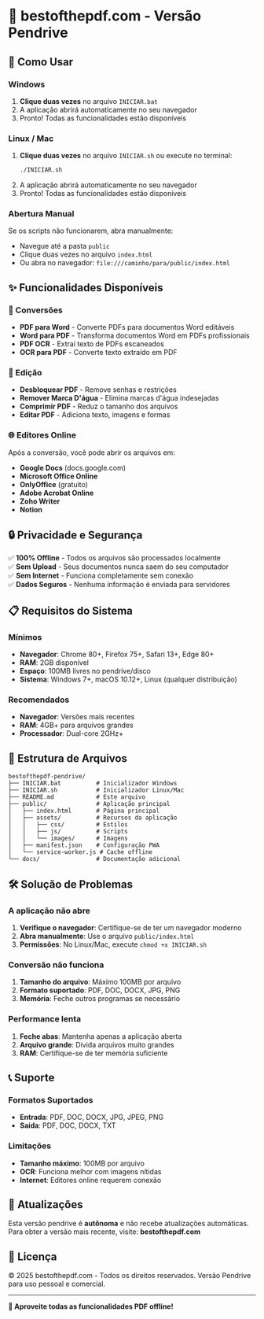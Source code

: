 # 📄 bestofthepdf.com - Versão Pendrive

## 🚀 Como Usar

### Windows
1. **Clique duas vezes** no arquivo `INICIAR.bat`
2. A aplicação abrirá automaticamente no seu navegador
3. Pronto! Todas as funcionalidades estão disponíveis

### Linux / Mac
1. **Clique duas vezes** no arquivo `INICIAR.sh` ou execute no terminal:
   ```bash
   ./INICIAR.sh
   ```
2. A aplicação abrirá automaticamente no seu navegador
3. Pronto! Todas as funcionalidades estão disponíveis

### Abertura Manual
Se os scripts não funcionarem, abra manualmente:
- Navegue até a pasta `public`
- Clique duas vezes no arquivo `index.html`
- Ou abra no navegador: `file:///caminho/para/public/index.html`

## ✨ Funcionalidades Disponíveis

### 📄 Conversões
- **PDF para Word** - Converte PDFs para documentos Word editáveis
- **Word para PDF** - Transforma documentos Word em PDFs profissionais
- **PDF OCR** - Extrai texto de PDFs escaneados
- **OCR para PDF** - Converte texto extraído em PDF

### 🔧 Edição
- **Desbloquear PDF** - Remove senhas e restrições
- **Remover Marca D'água** - Elimina marcas d'água indesejadas
- **Comprimir PDF** - Reduz o tamanho dos arquivos
- **Editar PDF** - Adiciona texto, imagens e formas

### 🌐 Editores Online
Após a conversão, você pode abrir os arquivos em:
- **Google Docs** (docs.google.com)
- **Microsoft Office Online**
- **OnlyOffice** (gratuito)
- **Adobe Acrobat Online**
- **Zoho Writer**
- **Notion**

## 🔒 Privacidade e Segurança

✅ **100% Offline** - Todos os arquivos são processados localmente  
✅ **Sem Upload** - Seus documentos nunca saem do seu computador  
✅ **Sem Internet** - Funciona completamente sem conexão  
✅ **Dados Seguros** - Nenhuma informação é enviada para servidores  

## 📋 Requisitos do Sistema

### Mínimos
- **Navegador**: Chrome 80+, Firefox 75+, Safari 13+, Edge 80+
- **RAM**: 2GB disponível
- **Espaço**: 100MB livres no pendrive/disco
- **Sistema**: Windows 7+, macOS 10.12+, Linux (qualquer distribuição)

### Recomendados
- **Navegador**: Versões mais recentes
- **RAM**: 4GB+ para arquivos grandes
- **Processador**: Dual-core 2GHz+

## 📁 Estrutura de Arquivos

```
bestofthepdf-pendrive/
├── INICIAR.bat          # Inicializador Windows
├── INICIAR.sh           # Inicializador Linux/Mac
├── README.md            # Este arquivo
├── public/              # Aplicação principal
│   ├── index.html       # Página principal
│   ├── assets/          # Recursos da aplicação
│   │   ├── css/         # Estilos
│   │   ├── js/          # Scripts
│   │   └── images/      # Imagens
│   ├── manifest.json    # Configuração PWA
│   └── service-worker.js # Cache offline
└── docs/                # Documentação adicional
```

## 🛠️ Solução de Problemas

### A aplicação não abre
1. **Verifique o navegador**: Certifique-se de ter um navegador moderno
2. **Abra manualmente**: Use o arquivo `public/index.html`
3. **Permissões**: No Linux/Mac, execute `chmod +x INICIAR.sh`

### Conversão não funciona
1. **Tamanho do arquivo**: Máximo 100MB por arquivo
2. **Formato suportado**: PDF, DOC, DOCX, JPG, PNG
3. **Memória**: Feche outros programas se necessário

### Performance lenta
1. **Feche abas**: Mantenha apenas a aplicação aberta
2. **Arquivo grande**: Divida arquivos muito grandes
3. **RAM**: Certifique-se de ter memória suficiente

## 📞 Suporte

### Formatos Suportados
- **Entrada**: PDF, DOC, DOCX, JPG, JPEG, PNG
- **Saída**: PDF, DOC, DOCX, TXT

### Limitações
- **Tamanho máximo**: 100MB por arquivo
- **OCR**: Funciona melhor com imagens nítidas
- **Internet**: Editores online requerem conexão

## 🔄 Atualizações

Esta versão pendrive é **autônoma** e não recebe atualizações automáticas.
Para obter a versão mais recente, visite: **bestofthepdf.com**

## 📄 Licença

© 2025 bestofthepdf.com - Todos os direitos reservados.
Versão Pendrive para uso pessoal e comercial.

---

**🎉 Aproveite todas as funcionalidades PDF offline!**

